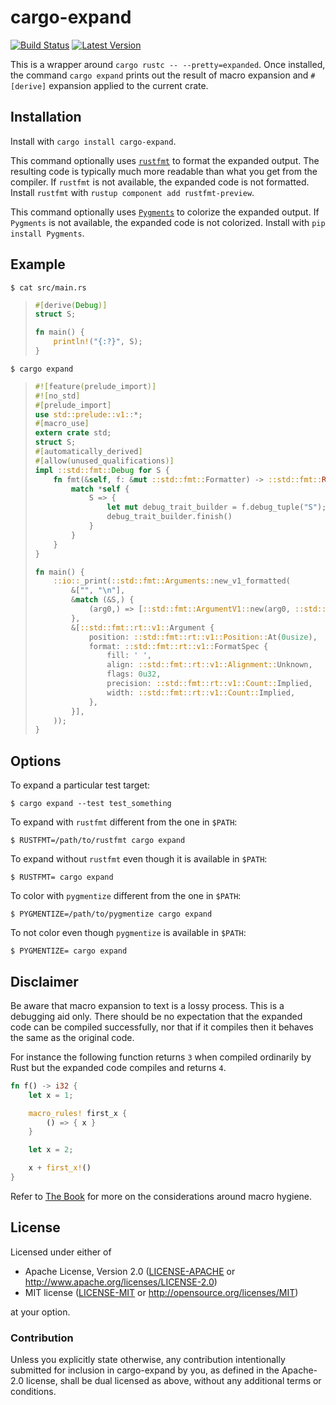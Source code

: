 # cargo-expand

[![Build Status](https://travis-ci.org/dtolnay/cargo-expand.svg?branch=master)](https://travis-ci.org/dtolnay/cargo-expand)
[![Latest Version](https://img.shields.io/crates/v/cargo-expand.svg)](https://crates.io/crates/cargo-expand)

This is a wrapper around `cargo rustc -- --pretty=expanded`. Once installed, the
command `cargo expand` prints out the result of macro expansion and `#[derive]`
expansion applied to the current crate.

## Installation

Install with `cargo install cargo-expand`.

This command optionally uses
[`rustfmt`](https://github.com/rust-lang-nursery/rustfmt)
to format the expanded output. The resulting code is typically much more
readable than what you get from the compiler. If `rustfmt` is not available, the
expanded code is not formatted. Install `rustfmt` with `rustup component add
rustfmt-preview`.

This command optionally uses [`Pygments`](http://pygments.org/) to colorize the
expanded output. If `Pygments` is not available, the expanded code is not
colorized. Install with `pip install Pygments`.

## Example

`$ cat src/main.rs`

> ```rust
> #[derive(Debug)]
> struct S;
>
> fn main() {
>     println!("{:?}", S);
> }
> ```

`$ cargo expand`

> ```rust
> #![feature(prelude_import)]
> #![no_std]
> #[prelude_import]
> use std::prelude::v1::*;
> #[macro_use]
> extern crate std;
> struct S;
> #[automatically_derived]
> #[allow(unused_qualifications)]
> impl ::std::fmt::Debug for S {
>     fn fmt(&self, f: &mut ::std::fmt::Formatter) -> ::std::fmt::Result {
>         match *self {
>             S => {
>                 let mut debug_trait_builder = f.debug_tuple("S");
>                 debug_trait_builder.finish()
>             }
>         }
>     }
> }
>
> fn main() {
>     ::io::_print(::std::fmt::Arguments::new_v1_formatted(
>         &["", "\n"],
>         &match (&S,) {
>             (arg0,) => [::std::fmt::ArgumentV1::new(arg0, ::std::fmt::Debug::fmt)],
>         },
>         &[::std::fmt::rt::v1::Argument {
>             position: ::std::fmt::rt::v1::Position::At(0usize),
>             format: ::std::fmt::rt::v1::FormatSpec {
>                 fill: ' ',
>                 align: ::std::fmt::rt::v1::Alignment::Unknown,
>                 flags: 0u32,
>                 precision: ::std::fmt::rt::v1::Count::Implied,
>                 width: ::std::fmt::rt::v1::Count::Implied,
>             },
>         }],
>     ));
> }
> ```

## Options

To expand a particular test target:

`$ cargo expand --test test_something`

To expand with `rustfmt` different from the one in `$PATH`:

`$ RUSTFMT=/path/to/rustfmt cargo expand`

To expand without `rustfmt` even though it is available in `$PATH`:

`$ RUSTFMT= cargo expand`

To color with `pygmentize` different from the one in `$PATH`:

`$ PYGMENTIZE=/path/to/pygmentize cargo expand`

To not color even though `pygmentize` is available in `$PATH`:

`$ PYGMENTIZE= cargo expand`

## Disclaimer

Be aware that macro expansion to text is a lossy process. This is a debugging
aid only. There should be no expectation that the expanded code can be compiled
successfully, nor that if it compiles then it behaves the same as the original
code.

For instance the following function returns `3` when compiled ordinarily by Rust
but the expanded code compiles and returns `4`.

```rust
fn f() -> i32 {
    let x = 1;

    macro_rules! first_x {
        () => { x }
    }

    let x = 2;

    x + first_x!()
}
```

Refer to [The Book] for more on the considerations around macro hygiene.

[The Book]: https://doc.rust-lang.org/book/first-edition/macros.html#hygiene

## License

Licensed under either of

 * Apache License, Version 2.0 ([LICENSE-APACHE](LICENSE-APACHE) or http://www.apache.org/licenses/LICENSE-2.0)
 * MIT license ([LICENSE-MIT](LICENSE-MIT) or http://opensource.org/licenses/MIT)

at your option.

### Contribution

Unless you explicitly state otherwise, any contribution intentionally submitted
for inclusion in cargo-expand by you, as defined in the Apache-2.0 license,
shall be dual licensed as above, without any additional terms or conditions.
